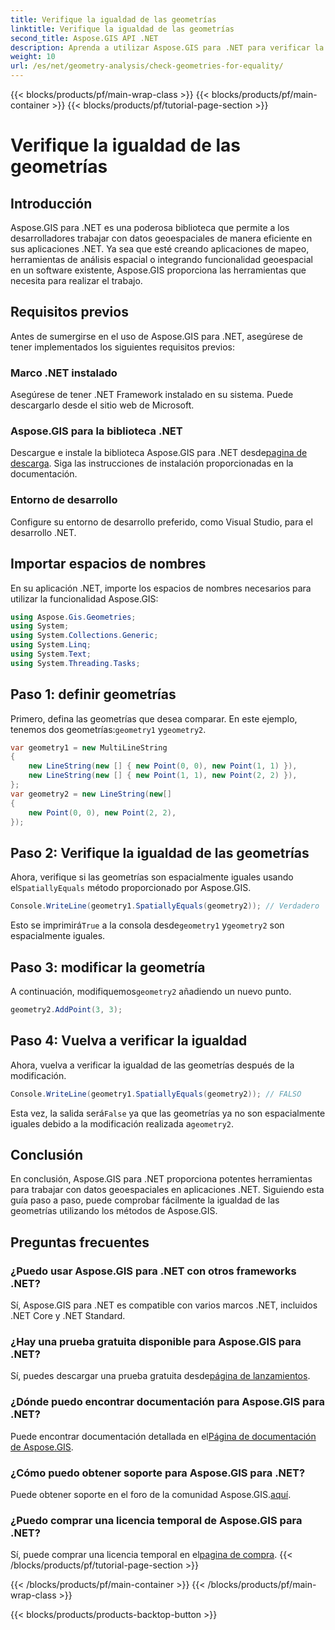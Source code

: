 ```yaml
---
title: Verifique la igualdad de las geometrías
linktitle: Verifique la igualdad de las geometrías
second_title: Aspose.GIS API .NET
description: Aprenda a utilizar Aspose.GIS para .NET para verificar la igualdad de geometrías en sus aplicaciones .NET con este completo tutorial.
weight: 10
url: /es/net/geometry-analysis/check-geometries-for-equality/
---
```


{{< blocks/products/pf/main-wrap-class >}}
{{< blocks/products/pf/main-container >}}
{{< blocks/products/pf/tutorial-page-section >}}

# Verifique la igualdad de las geometrías

## Introducción
Aspose.GIS para .NET es una poderosa biblioteca que permite a los desarrolladores trabajar con datos geoespaciales de manera eficiente en sus aplicaciones .NET. Ya sea que esté creando aplicaciones de mapeo, herramientas de análisis espacial o integrando funcionalidad geoespacial en un software existente, Aspose.GIS proporciona las herramientas que necesita para realizar el trabajo.
## Requisitos previos
Antes de sumergirse en el uso de Aspose.GIS para .NET, asegúrese de tener implementados los siguientes requisitos previos:
### Marco .NET instalado
Asegúrese de tener .NET Framework instalado en su sistema. Puede descargarlo desde el sitio web de Microsoft.
### Aspose.GIS para la biblioteca .NET
 Descargue e instale la biblioteca Aspose.GIS para .NET desde[pagina de descarga](https://releases.aspose.com/gis/net/). Siga las instrucciones de instalación proporcionadas en la documentación.
### Entorno de desarrollo
Configure su entorno de desarrollo preferido, como Visual Studio, para el desarrollo .NET.

## Importar espacios de nombres
En su aplicación .NET, importe los espacios de nombres necesarios para utilizar la funcionalidad Aspose.GIS:
```csharp
using Aspose.Gis.Geometries;
using System;
using System.Collections.Generic;
using System.Linq;
using System.Text;
using System.Threading.Tasks;
```

## Paso 1: definir geometrías
Primero, defina las geometrías que desea comparar. En este ejemplo, tenemos dos geometrías:`geometry1` y`geometry2`.
```csharp
var geometry1 = new MultiLineString
{
    new LineString(new [] { new Point(0, 0), new Point(1, 1) }),
    new LineString(new [] { new Point(1, 1), new Point(2, 2) }),
};
var geometry2 = new LineString(new[]
{
    new Point(0, 0), new Point(2, 2),
});
```
## Paso 2: Verifique la igualdad de las geometrías
 Ahora, verifique si las geometrías son espacialmente iguales usando el`SpatiallyEquals` método proporcionado por Aspose.GIS.
```csharp
Console.WriteLine(geometry1.SpatiallyEquals(geometry2)); // Verdadero
```
 Esto se imprimirá`True` a la consola desde`geometry1` y`geometry2` son espacialmente iguales.
## Paso 3: modificar la geometría
 A continuación, modifiquemos`geometry2` añadiendo un nuevo punto.
```csharp
geometry2.AddPoint(3, 3);
```
## Paso 4: Vuelva a verificar la igualdad
Ahora, vuelva a verificar la igualdad de las geometrías después de la modificación.
```csharp
Console.WriteLine(geometry1.SpatiallyEquals(geometry2)); // FALSO
```
 Esta vez, la salida será`False` ya que las geometrías ya no son espacialmente iguales debido a la modificación realizada a`geometry2`.

## Conclusión
En conclusión, Aspose.GIS para .NET proporciona potentes herramientas para trabajar con datos geoespaciales en aplicaciones .NET. Siguiendo esta guía paso a paso, puede comprobar fácilmente la igualdad de las geometrías utilizando los métodos de Aspose.GIS.
## Preguntas frecuentes
### ¿Puedo usar Aspose.GIS para .NET con otros frameworks .NET?
Sí, Aspose.GIS para .NET es compatible con varios marcos .NET, incluidos .NET Core y .NET Standard.
### ¿Hay una prueba gratuita disponible para Aspose.GIS para .NET?
 Sí, puedes descargar una prueba gratuita desde[página de lanzamientos](https://releases.aspose.com/).
### ¿Dónde puedo encontrar documentación para Aspose.GIS para .NET?
 Puede encontrar documentación detallada en el[Página de documentación de Aspose.GIS](https://reference.aspose.com/gis/net/).
### ¿Cómo puedo obtener soporte para Aspose.GIS para .NET?
 Puede obtener soporte en el foro de la comunidad Aspose.GIS.[aquí](https://forum.aspose.com/c/gis/33).
### ¿Puedo comprar una licencia temporal de Aspose.GIS para .NET?
 Sí, puede comprar una licencia temporal en el[pagina de compra](https://purchase.aspose.com/temporary-license/).
{{< /blocks/products/pf/tutorial-page-section >}}

{{< /blocks/products/pf/main-container >}}
{{< /blocks/products/pf/main-wrap-class >}}

{{< blocks/products/products-backtop-button >}}
